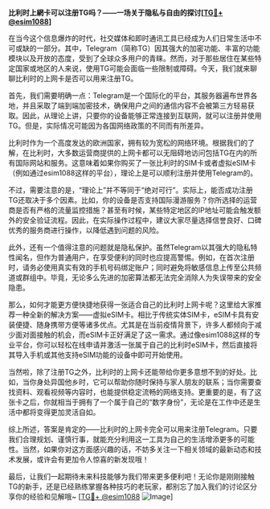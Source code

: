 **比利时上網卡可以注册TG吗？——一场关于隐私与自由的探讨[[TG💪+ @esim1088](https://t.me/s/esim1088)]**

在当今这个信息爆炸的时代，社交媒体和即时通讯工具已经成为人们日常生活中不可或缺的一部分。其中，Telegram（简称TG）因其强大的加密功能、丰富的功能模块以及开放的态度，受到了全球众多用户的青睐。然而，对于那些居住在某些特定国家或地区的人来说，使用TG可能会面临一些限制或障碍。今天，我们就来聊聊比利时的上网卡是否可以用来注册TG。

首先，我们需要明确一点：Telegram是一个国际化的平台，其服务器遍布世界各地，并且采取了端到端加密技术，确保用户之间的通信内容不会被第三方轻易获取。因此，从理论上讲，只要你的设备能够正常连接到互联网，就可以注册并使用TG。但是，实际情况可能因为各国网络政策的不同而有所差异。

比利时作为一个高度发达的欧洲国家，拥有较为宽松的网络环境。根据我们的了解，在比利时，大多数运营商提供的上网卡都可以无阻碍地访问包括TG在内的所有国际网站和服务。这意味着如果你购买了一张比利时的SIM卡或者虚拟eSIM卡（例如通过esim1088这样的平台），理论上是可以顺利注册并使用Telegram的。

不过，需要注意的是，“理论上”并不等同于“绝对可行”。实际上，能否成功注册TG还取决于多个因素。比如，你的设备是否支持国际漫游服务？你所选择的运营商是否有严格的流量监控措施？甚至有时候，某些特定地区的IP地址可能会触发额外的安全验证流程。因此，在实际操作过程中，建议大家尽量选择信誉良好、口碑优秀的服务商进行操作，以降低遇到问题的风险。

此外，还有一个值得注意的问题就是隐私保护。虽然Telegram以其强大的隐私特性闻名，但作为普通用户，在享受便利的同时也应提高警惕。例如，在首次注册时，请务必使用真实有效的手机号码绑定账户；同时避免将敏感信息上传至公共频道或群组中。毕竟，无论多么先进的加密算法都无法完全消除人为失误带来的安全隐患。

那么，如何才能更方便快捷地获得一张适合自己的比利时上网卡呢？这里给大家推荐一种全新的解决方案——虚拟eSIM卡。相比于传统实体SIM卡，eSIM卡具有安装便捷、随身携带方便等诸多优点。尤其是在当前疫情背景下，许多人都倾向于减少面对面接触的机会，而eSIM卡正好满足了这一需求。通过像esim1088这样的专业平台，你可以轻松在线申请并激活一张属于自己的比利时eSIM卡，然后直接将其导入手机或其他支持eSIM功能的设备中即可开始使用。

当然啦，除了注册TG之外，比利时的上网卡还能带给你更多意想不到的好处。比如，当你身处异国他乡时，它可以帮助你随时保持与家人朋友的联系；当你需要查找资料、观看视频等内容时，也能提供稳定流畅的网络支持。更重要的是，有了这张卡之后，你就相当于拥有了一个属于自己的“数字身份”，无论是在工作中还是生活中都将变得更加灵活自如。

综上所述，答案是肯定的——比利时的上网卡完全可以用来注册Telegram。只要我们合理规划、谨慎行事，就能充分利用这一工具为自己的生活增添更多的可能性。当然，如果你对这方面感兴趣的话，不妨多关注一下相关领域的最新动态和技术发展，或许会有更加令人惊喜的新发现哦！

最后，让我们一起期待未来科技能够为我们带来更多便利吧！无论你是刚刚接触TG的新手，还是已经熟练掌握各种技巧的老玩家，都别忘了加入我们的讨论区分享你的经验和见解哦~ [[TG💪+ @esim1088](https://t.me/s/esim1088) ![Image](https://i.postimg.cc/4NQfJmqS/Snipaste-2025-05-13-00-14-12.png)]